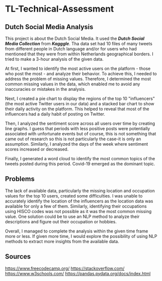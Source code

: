 # TL-Technical-Assessment
## Dutch Social Media Analysis

This project is about the Dutch Social Media. It used the ***Dutch Social Media Collection*** from ***Kagggle***. 
Tha data set had 10 files of many tweets from different people in Dutch language and/or for users who had mentioned that they were from within Netherlands geographical borders.
I tried to make a 3-hour analysis of the given data. 

At first, I wanted to identify the most active users on the platform - those who post the most - and analyze their behavior. To achieve this, I needed to address the problem of missing values. Therefore, I determined the most common missing values in the data, which enabled me to avoid any inaccuracies or mistakes in the analysis.

Next, I created a pie chart to display the regions of the top 10 "influencers" (the most active Twitter users in our data) and a stacked bar chart to show their daily activity on the platform. This helped to reveal that most of the influencers had a daily habit of posting on Twitter.

Then, I analyzed the sentiment score across all users over time by creating line graphs. I guess that periods with less positive posts were potentially associated with unfortunate events but of course, this is not something that came out of research so this is not particularly the case-it is only an assumption. Similarly, I analyzed the days of the week where sentiment scores increased or decreased.

Finally, I generated a word cloud to identify the most common topics of the tweets posted during this period. Covid-19 emerged as the dominant topic.

## Problems

The lack of available data, particularly the missing location and occupation values for the top 10 users, created some difficulties. I was unable to accurately identify the location of the influencers as the location data was available for only a few of them. Similarly, identifying their occupations using HISCO codes was not possible as it was the most common missing value. One solution could be to use an NLP method to analyze their descriptions and figure out their occupation or hobbies.

Overall, I managed to complete the analysis within the given time frame more or less. If given more time, I would explore the possibility of using NLP methods to extract more insights from the available data.

## Sources
https://www.freecodecamp.org/
https://stackoverflow.com/
https://www.w3schools.com/
https://pandas.pydata.org/docs/index.html
